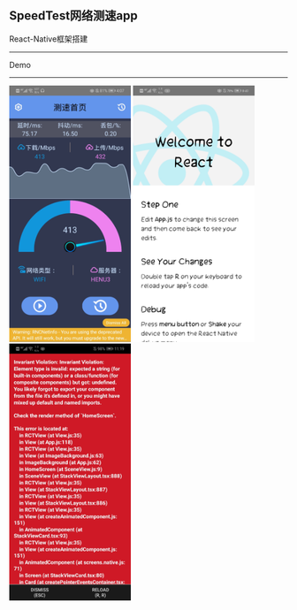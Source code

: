 ## SpeedTest网络测速app


React-Native框架搭建

---

Demo


---

<img src ="demo/1.jpg" width = 220 > <img src ="demo/2.jpg" width = 220 > <img src ="demo/3.jpg" width = 220 >

